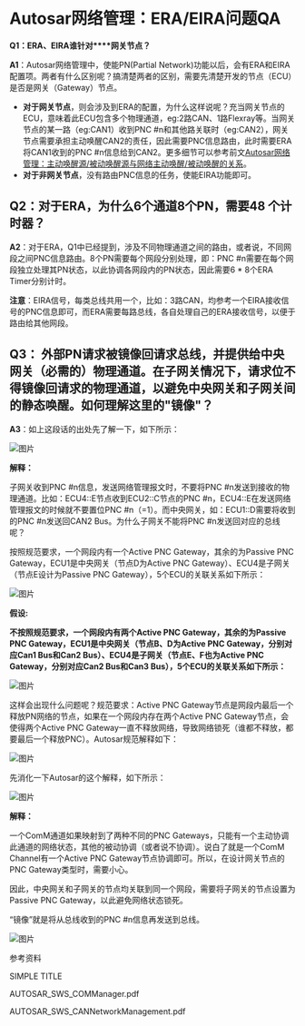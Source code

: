 # Autosar网络管理：ERA/EIRA问题QA

**Q1：****ERA****、EIRA谁针对****网关节点？**

**A1**：Autosar网络管理中，使能PN(Partial Network)功能以后，会有ERA和EIRA配置项。两者有什么区别呢？搞清楚两者的区别，需要先清楚开发的节点（ECU）是否是网关（Gateway）节点。

- **对于网关节点**，则会涉及到ERA的配置，为什么这样说呢？充当网关节点的ECU，意味着此ECU包含多个物理通道，eg:2路CAN、1路Flexray等。当网关节点的某一路（eg:CAN1）收到PNC #n和其他路关联时（eg:CAN2），网关节点需要承担主动唤醒CAN2的责任，因此需要PNC信息路由，此时需要ERA将CAN1收到的PNC #n信息给到CAN2。更多细节可以参考前文[Autosar网络管理：主动唤醒源/被动唤醒源与网络主动唤醒/被动唤醒的关系](http://mp.weixin.qq.com/s?__biz=MzUyNDU4NTc1NQ==&mid=2247489138&idx=1&sn=6975890311fad819099b92c96df00c77&chksm=fa2a4806cd5dc11017a8c3bd833a596005101c028d55467134baaff978653e7bb31c12493956&scene=21#wechat_redirect)。
- **对于非网关节点**，没有路由PNC信息的任务，使能EIRA功能即可。

## Q2：对于ERA，为什么6个通道8个PN，需要48 个计时器？

**A2**：对于ERA，Q1中已经提到，涉及不同物理通道之间的路由，或者说，不同网段之间PNC信息路由。8个PN需要每个网段分别处理，即：PNC #n需要在每个网段独立处理其PN状态，以此协调各网段内的PN状态，因此需要6 * 8个ERA Timer分别计时。

**注意**：EIRA信号，每类总线共用一个，比如：3路CAN，均参考一个EIRA接收信号的PNC信息即可，而ERA需要每路总线，各自处理自己的ERA接收信号，以便于路由给其他网段。

## Q3： 外部PN请求被镜像回请求总线，并提供给中央网关（必需的）物理通道。在子网关情况下，请求位不得镜像回请求的物理通道，以避免中央网关和子网关间的静态唤醒。如何理解这里的"镜像"？

**A3**：如上这段话的出处先了解一下，如下所示：

![图片](https://mmbiz.qpic.cn/mmbiz_png/eEEQvxEw8vxGyJCka2Mj7QwXnZLWq8GC7aNJumrmL1iaZVrcgRGSfulicN52071zItQP5Szyy8WiccTHicsaDwI5vg/640?wx_fmt=png&wxfrom=5&wx_lazy=1&wx_co=1)

**解释：**

子网关收到PNC #n信息，发送网络管理报文时，不要将PNC #n发送到接收的物理通道。比如：ECU4::E节点收到ECU2::C节点的PNC #n，ECU4::E在发送网络管理报文的时候就不要置位PNC #n（=1）。而中央网关，如：ECU1::D需要将收到的PNC #n发送回CAN2 Bus。为什么子网关不能将PNC #n发送回对应的总线呢？

按照规范要求，一个网段内有一个Active PNC Gateway，其余的为Passive PNC Gateway，ECU1是中央网关（节点D为Active PNC Gateway）、ECU4是子网关（节点E设计为Passive PNC Gateway），5个ECU的关联关系如下所示：

![图片](https://mmbiz.qpic.cn/mmbiz_png/eEEQvxEw8vwcicEfbUDIqmzJBqzgcFtIRNkicLwBib9KeTxcpcAwk2iaYBhV2Q5vIt8Cn8GdPbTdSWGUwbujFevWSg/640?wx_fmt=png&wxfrom=5&wx_lazy=1&wx_co=1)

**假设:**

**不按照****规范要求****，一个网段内有两个Active PNC Gateway，其余的为Passive PNC Gateway，ECU1是中央网关（节点B、D为Active PNC Gateway，分别对应Can1 Bus和Can2 Bus）、ECU4是子网关（节点E、F也为Active PNC Gateway，分别对应Can2 Bus和Can3 Bus），5个ECU的关联关系如下所示：**

![图片](https://mmbiz.qpic.cn/mmbiz_png/eEEQvxEw8vwcicEfbUDIqmzJBqzgcFtIRa0VdAO3ggdFM4wPib3ANQUrmMRicInWCHs5hVu7HUpw1vSu47icLAjMuQ/640?wx_fmt=png&wxfrom=5&wx_lazy=1&wx_co=1)

这样会出现什么问题呢？规范要求：Active PNC Gateway节点是网段内最后一个释放PN网络的节点，如果在一个网段内存在两个Active PNC Gateway节点，会使得两个Active PNC Gateway一直不释放网络，导致网络锁死（谁都不释放，都要最后一个释放PNC）。Autosar规范解释如下：

![图片](https://mmbiz.qpic.cn/mmbiz_png/eEEQvxEw8vxGyJCka2Mj7QwXnZLWq8GCdyrMaFt6lAMZSPNMRL1gplgIqlEyoYAQ1eaYLLtia5mSaUPrfDc2Egw/640?wx_fmt=png&wxfrom=5&wx_lazy=1&wx_co=1)

先消化一下Autosar的这个解释，如下所示：

![图片](https://mmbiz.qpic.cn/mmbiz_png/eEEQvxEw8vxGyJCka2Mj7QwXnZLWq8GCCefTPL3yTCvW7vdicAhu2RKWVN232LyPr9y6rmpXeAiaicvz64CVHf3vg/640?wx_fmt=png&wxfrom=5&wx_lazy=1&wx_co=1)

**解释：**

一个ComM通道如果映射到了两种不同的PNC Gateways，只能有一个主动协调此通道的网络状态，其他的被动协调（或者说不协调）。说白了就是一个ComM Channel有一个Active PNC Gateway节点协调即可。所以，在设计网关节点的PNC Gateway类型时，需要小心。

因此，中央网关和子网关的节点均关联到同一个网段，需要将子网关的节点设置为Passive PNC Gateway，以此避免网络状态锁死。

“镜像”就是将从总线收到的PNC #n信息再发送到总线。

![图片](https://mmbiz.qpic.cn/mmbiz_png/quuOyCqONwdD16hI11wAQWxGp4ajJ4DMnbsHGb4ViandFryeibcQb1Idxb3MHmrh20988OSES3OU1wPTicQbAr94g/640?wx_fmt=png&wxfrom=5&wx_lazy=1&wx_co=1)



参考资料

SIMPLE TITLE

AUTOSAR_SWS_COMManager.pdf

AUTOSAR_SWS_CANNetworkManagement.pdf